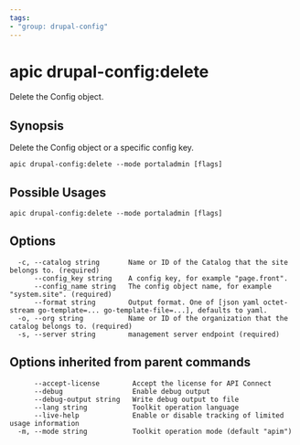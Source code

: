 ```yaml
---
tags:
- "group: drupal-config"
---
```

# apic drupal-config:delete

Delete the Config object.

## Synopsis

Delete the Config object or a specific config key.

```
apic drupal-config:delete --mode portaladmin [flags]
```

## Possible Usages

```
apic drupal-config:delete --mode portaladmin [flags]
```

## Options

```
  -c, --catalog string       Name or ID of the Catalog that the site belongs to. (required)
      --config_key string    A config key, for example "page.front".
      --config_name string   The config object name, for example "system.site". (required)
      --format string        Output format. One of [json yaml octet-stream go-template=... go-template-file=...], defaults to yaml.
  -o, --org string           Name or ID of the organization that the catalog belongs to. (required)
  -s, --server string        management server endpoint (required)
```

## Options inherited from parent commands

```
      --accept-license        Accept the license for API Connect
      --debug                 Enable debug output
      --debug-output string   Write debug output to file
      --lang string           Toolkit operation language
      --live-help             Enable or disable tracking of limited usage information
  -m, --mode string           Toolkit operation mode (default "apim")
```
